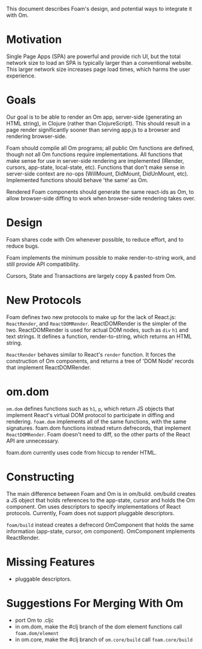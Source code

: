 This document describes Foam's design, and potential ways to integrate it with Om.

# Motivation

Single Page Apps (SPA) are powerful and provide rich UI, but the total
network size to load an SPA is typically larger than a conventional
website. This larger network size increases page load times, which
harms the user experience.

# Goals

Our goal is to be able to render an Om app, server-side (generating an
HTML string), in Clojure (rather than ClojureScript). This should
result in a page render significantly sooner than serving app.js to a
browser and rendering browser-side.

Foam should compile all Om programs; all public Om functions are
defined, though not all Om functions require implementations. All
functions that make sense for use in server-side rendering are
implemented (IRender, cursors, app-state, local-state, etc). Functions
that don't make sense in server-side context are no-ops (WillMount,
DidMount, DidUnMount, etc). Implemented functions should behave 'the
same' as Om.

Rendered Foam components should generate the same react-ids as Om, to
allow browser-side diffing to work when browser-side rendering takes
over.

# Design

Foam shares code with Om whenever possible, to reduce effort, and to
reduce bugs.

Foam implements the minimum possible to make render-to-string work,
and still provide API compatibility.

Cursors, State and Transactions are largely copy & pasted from Om.

# New Protocols

Foam defines two new protocols to make up for the lack of React.js:
`ReactRender`, and `ReactDOMRender`. ReactDOMRender is the simpler of
the two. ReactDOMRender is used for actual DOM nodes, such as `div`
`h1` and text strings. It defines a function, render-to-string, which
returns an HTML string.

`ReactRender` behaves similar to React's `render` function. It forces
the construction of Om components, and returns a tree of 'DOM Node'
records that implement ReactDOMRender.

# om.dom

`om.dom` defines functions such as `h1`, `p`, which return JS objects
that implement React's virtual DOM protocol to participate in diffing
and rendering. `foam.dom` implements all of the same functions, with
the same signatures. foam.dom functions instead return defrecords,
that implement `ReactDOMRender`. Foam doesn't need to diff, so the
other parts of the React API are unnecessary.

foam.dom currently uses code from hiccup to render HTML.

# Constructing

The main difference between Foam and Om is in om/build. om/build
creates a JS object that holds references to the app-state, cursor and
holds the Om component. Om uses descriptors to specify implementations
of React protocols. Currently, Foam does not support pluggable descriptors.

`foam/build` instead creates a defrecord OmComponent that holds the same
information (app-state, cursor, om component). OmComponent implements
ReactRender.

# Missing Features

- pluggable descriptors.

# Suggestions For Merging With Om

- port Om to .cljc
- in om.dom, make the #clj branch of the dom element functions call `foam.dom/element`
- in om.core, make the #clj branch of `om.core/build` call `foam.core/build`